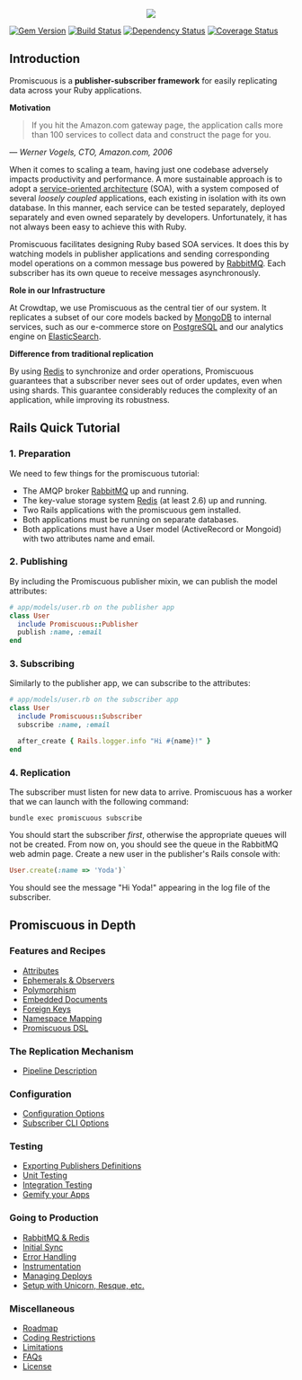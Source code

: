 <p align="center">
  <a href="https://github.com/crowdtap/promiscuous/#introduction">
    <img src="https://github.com/crowdtap/promiscuous/wiki/promiscuous.png">
  </a>
</p>

[![Gem Version](https://badge.fury.io/rb/promiscuous.png)](http://rubygems.org/gems/promiscuous)
[![Build Status](https://travis-ci.org/crowdtap/promiscuous.png?branch=master)](https://travis-ci.org/crowdtap/promiscuous)
[![Dependency Status](https://gemnasium.com/crowdtap/promiscuous.png)](https://gemnasium.com/crowdtap/promiscuous)
[![Coverage Status](https://coveralls.io/repos/crowdtap/promiscuous/badge.png)](https://coveralls.io/r/crowdtap/promiscuous)

Introduction
------------

Promiscuous is a **publisher-subscriber framework** for easily replicating data
across your Ruby applications.

**Motivation**

> If you hit the Amazon.com gateway page, the application calls more than 100
> services to collect data and construct the page for you.

— _Werner Vogels, CTO, Amazon.com, 2006_

When it comes to scaling a team, having just one codebase adversely impacts productivity
and performance.  A more sustainable approach is to adopt a [service-oriented
architecture](http://en.wikipedia.org/wiki/Service-oriented_architecture) (SOA),
with a system composed of several *loosely coupled* applications, each existing in isolation
with its own database.  In this manner, each service can be tested separately,
deployed separately and even owned separately by developers.  Unfortunately, it
has not always been easy to achieve this with Ruby.

Promiscuous facilitates designing Ruby based SOA services. It does this by
watching models in publisher applications and sending corresponding model operations
on a common message bus powered by [RabbitMQ](http://www.rabbitmq.com/).
Each subscriber has its own queue to receive messages asynchronously.

**Role in our Infrastructure**

At Crowdtap, we use Promiscuous as the central tier of our system.  It
replicates a subset of our core models backed by [MongoDB](http://www.mongodb.org/) to
internal services, such as our e-commerce store on
[PostgreSQL](http://www.postgresql.org/) and our analytics engine on
[ElasticSearch](www.elasticsearch.org).

**Difference from traditional replication**

By using [Redis](http://redis.io) to synchronize and order operations,
Promiscuous guarantees that a subscriber never sees out of order updates,
even when using shards. This guarantee considerably reduces the complexity of
an application, while improving its robustness.

Rails Quick Tutorial
--------------------

### 1. Preparation

We need to few things for the promiscuous tutorial:

* The AMQP broker [RabbitMQ](http://www.rabbitmq.com/) up and running.
* The key-value storage system [Redis](http://redis.io/) (at least 2.6) up and running.
* Two Rails applications with the promiscuous gem installed.
* Both applications must be running on separate databases.
* Both applications must have a User model (ActiveRecord or Mongoid) with two attributes name and email.

### 2. Publishing

By including the Promiscuous publisher mixin, we can publish the model attributes:

```ruby
# app/models/user.rb on the publisher app
class User
  include Promiscuous::Publisher
  publish :name, :email
end
```

### 3. Subscribing

Similarly to the publisher app, we can subscribe to the attributes:

```ruby
# app/models/user.rb on the subscriber app
class User
  include Promiscuous::Subscriber
  subscribe :name, :email

  after_create { Rails.logger.info "Hi #{name}!" }
end
```

### 4. Replication

The subscriber must listen for new data to arrive. Promiscuous has a worker
that we can launch with the following command:

```
bundle exec promiscuous subscribe
```

You should start the subscriber *first*, otherwise the appropriate queues
will not be created. From now on, you should see the queue in the RabbitMQ
web admin page. Create a new user in the publisher's Rails console with:

```ruby
User.create(:name => 'Yoda')`
```

You should see the message "Hi Yoda!" appearing in the log file of the subscriber.

Promiscuous in Depth
--------------------

### Features and Recipes
* [Attributes](https://github.com/crowdtap/promiscuous/wiki/Features-and-Recipes#wiki-attributes)
* [Ephemerals & Observers](https://github.com/crowdtap/promiscuous/wiki/Features-and-Recipes#wiki-ephemerals-observers)
* [Polymorphism](https://github.com/crowdtap/promiscuous/wiki/Features-and-Recipes#wiki-polymorphism)
* [Embedded Documents](https://github.com/crowdtap/promiscuous/wiki/Features-and-Recipes#wiki-embedded-documents)
* [Foreign Keys](https://github.com/crowdtap/promiscuous/wiki/Features-and-Recipes#wiki-foreign-keys)
* [Namespace Mapping](https://github.com/crowdtap/promiscuous/wiki/Features-and-Recipes#wiki-namespace-mapping)
* [Promiscuous DSL](https://github.com/crowdtap/promiscuous/wiki/Features-and-Recipes#wiki-promiscuous-dsl)

### The Replication Mechanism
* [Pipeline Description](https://github.com/crowdtap/promiscuous/wiki/The-Replication-Mechanism#wiki-pipeline-description)

### Configuration
* [Configuration Options](https://github.com/crowdtap/promiscuous/wiki/Configuration#wiki-configuration-options)
* [Subscriber CLI Options](https://github.com/crowdtap/promiscuous/wiki/Configuration#wiki-subscriber-cli-options)

### Testing
* [Exporting Publishers Definitions](https://github.com/crowdtap/promiscuous/wiki/Testing#wiki-exporting-publishers-definitions)
* [Unit Testing](https://github.com/crowdtap/promiscuous/wiki/Testing#wiki-unit-testing)
* [Integration Testing](https://github.com/crowdtap/promiscuous/wiki/Testing#wiki-integration-testing)
* [Gemify your Apps](https://github.com/crowdtap/promiscuous/wiki/Testing#wiki-gemify-your-apps)

### Going to Production
* [RabbitMQ & Redis](https://github.com/crowdtap/promiscuous/wiki/Going-to-Production#wiki-rabbitmq-and-redis)
* [Initial Sync](https://github.com/crowdtap/promiscuous/wiki/Going-to-Production#wiki-initial-sync)
* [Error Handling](https://github.com/crowdtap/promiscuous/wiki/Going-to-Production#wiki-error-handling)
* [Instrumentation](https://github.com/crowdtap/promiscuous/wiki/Going-to-Production#wiki-instrumentation)
* [Managing Deploys](https://github.com/crowdtap/promiscuous/wiki/Going-to-Production#wiki-managing-deploys)
* [Setup with Unicorn, Resque, etc.](https://github.com/crowdtap/promiscuous/wiki/Going-to-Production#wiki-setup-with-unicorn-resque-etc)

### Miscellaneous
* [Roadmap](https://github.com/crowdtap/promiscuous/wiki/Miscellaneous#wiki-roadmap)
* [Coding Restrictions](https://github.com/crowdtap/promiscuous/wiki/Miscellaneous#wiki-coding-restrictions)
* [Limitations](https://github.com/crowdtap/promiscuous/wiki/Miscellaneous#wiki-limitations)
* [FAQs](https://github.com/crowdtap/promiscuous/wiki/Miscellaneous#wiki-faqs)
* [License](https://github.com/crowdtap/promiscuous/wiki/Miscellaneous#wiki-license)
